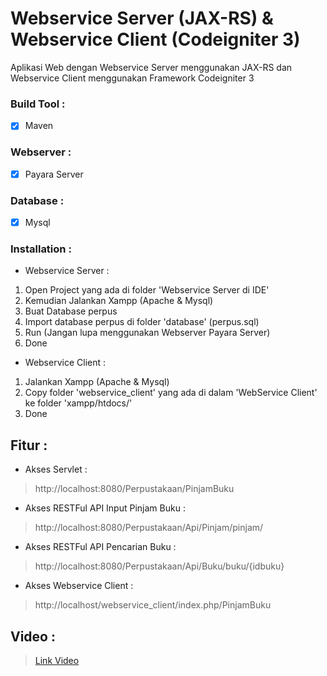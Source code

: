 # Webservice Server (JAX-RS) & Webservice Client (Codeigniter 3)
Aplikasi Web dengan Webservice Server menggunakan JAX-RS dan Webservice Client menggunakan Framework Codeigniter 3 

### Build Tool :
- [x] Maven

### Webserver :
- [x] Payara Server

### Database :
- [x] Mysql

### Installation :
  * Webservice Server :
1. Open Project yang ada di folder 'Webservice Server di IDE'
2. Kemudian Jalankan Xampp (Apache & Mysql)
3. Buat Database perpus
4. Import database perpus di folder 'database' (perpus.sql)
5. Run (Jangan lupa menggunakan Webserver Payara Server)
6. Done

* Webservice Client :
1. Jalankan Xampp (Apache & Mysql)
2. Copy folder 'webservice_client' yang ada di dalam 'WebService Client' ke folder 'xampp/htdocs/'
3. Done

## Fitur :
* Akses Servlet : 
> http://localhost:8080/Perpustakaan/PinjamBuku

* Akses RESTFul API Input Pinjam Buku : 
> http://localhost:8080/Perpustakaan/Api/Pinjam/pinjam/

* Akses RESTFul API Pencarian Buku : 
> http://localhost:8080/Perpustakaan/Api/Buku/buku/{idbuku}

* Akses Webservice Client : 
> http://localhost/webservice_client/index.php/PinjamBuku

## Video :
> [Link Video](https://drive.google.com/file/d/1r4tgJo3ILLK6isMuAlWyQuHY-nOA9LwN/view?usp=sharing) 
